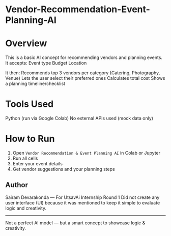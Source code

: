 # Vendor-Recommendation-Event-Planning-AI

# Overview
This is a basic AI concept for recommending vendors and planning events. It accepts:
Event type
Budget
Location

It then:
Recommends top 3 vendors per category (Catering, Photography, Venue)
 Lets the user select their preferred ones
 Calculates total cost
 Shows a planning timeline/checklist

# Tools Used
  Python (run via Google Colab)
  No external APIs used (mock data only)

# How to Run
1. Open `Vendor Recommendation & Event Planning AI` in Colab or Jupyter
2. Run all cells
3. Enter your event details
4. Get vendor suggestions and your planning steps


## Author
Sairam Devarakonda — For UtsavAi Internship Round 1
Did not create any user interface (UI) because it was mentioned to keep it simple to evaluate logic and creativity.

---

 Not a perfect AI model — but a smart concept to showcase logic & creativity.
